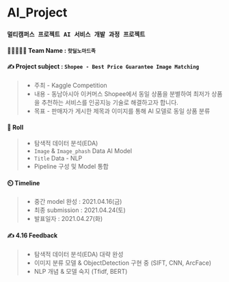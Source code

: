 # AI_Project

### `멀티캠퍼스 프로젝트 AI 서비스 개발 과정 프로젝트`



#### 👨🏻‍🤝‍👨🏻 Team Name : `핫딜노마드족`

#### ✍ Project subject : `Shopee - Best Price Guarantee Image Matching`



> - 주최 - Kaggle Competition
> - 내용 - 동남아시아 이커머스 Shopee에서 동일 상품을 분별하여 최저가 상품을 추천하는 서비스를 인공지능 기술로 해결하고자 합니다. 
> - 목표 - 판매자가 게시한 제목과 이미지를 통해 AI 모델로 동일 상품 분류



#### :briefcase: Roll

> - 탐색적 데이터 분석(EDA) 
> - `Image` & `Image_phash` Data AI Model
> - `Title` Data - NLP
> - Pipeline 구성 및 Model 통합



#### :timer_clock: Timeline

> - 중간 model 완성 : 2021.04.16(금)
> - 최종 submission : 2021.04.24(토)
> - 발표일자 : 2021.04.27(화)



#### ✍ 4.16 Feedback

> - 탐색적 데이터 분석(EDA) 대략 완성
> - 이미지 분류 모델 & ObjectDetection 구현 중 (SIFT, CNN, ArcFace)
> - NLP 개념 & 모델 숙지 (Tfidf, BERT)